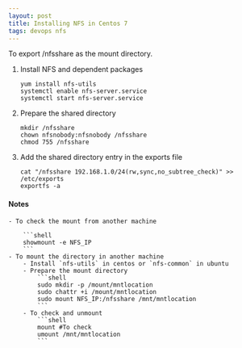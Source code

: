 ```yaml
---
layout: post
title: Installing NFS in Centos 7
tags: devops nfs
---
```


To export /nfsshare as the mount directory.

1. Install NFS and dependent packages

	```shell
	yum install nfs-utils
	systemctl enable nfs-server.service
	systemctl start nfs-server.service
	```
2. Prepare the shared directory

	```shell
	mkdir /nfsshare
	chown nfsnobody:nfsnobody /nfsshare
	chmod 755 /nfsshare
	```

3. Add the shared directory entry in the exports file

	```shell
	cat "/nfsshare 192.168.1.0/24(rw,sync,no_subtree_check)" >> /etc/exports
	exportfs -a
	```
#### Notes	

	- To check the mount from another machine

		```shell
		showmount -e NFS_IP
		```
	- To mount the directory in another machine
		- Install `nfs-utils` in centos or `nfs-common` in ubuntu
		- Prepare the mount directory
			```shell
			sudo mkdir -p /mount/mntlocation
			sudo chattr +i /mount/mntlocation
			sudo mount NFS_IP:/nfsshare /mnt/mntlocation
			```
		- To check and unmount
			```shell
			mount #To check
			umount /mnt/mntlocation
			```
